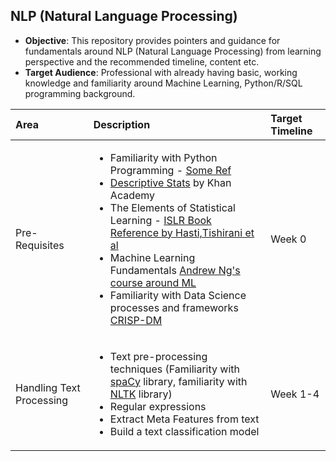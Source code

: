 ## NLP (Natural Language Processing)

- **Objective**: This repository provides pointers and guidance for fundamentals around NLP (Natural Language Processing) from learning perspective and the recommended timeline, content etc.
- **Target Audience**: Professional with already having basic, working knowledge and familiarity around Machine Learning, Python/R/SQL programming background.


Area           |Description                                     | Target Timeline |
:--            |:--                                             |:--              |
Pre-Requisites |<ul> <li>Familiarity with Python Programming - [Some Ref](https://github.com/kkm24132/Mentoring_Enablement/tree/master/Python)</li> <li> [Descriptive Stats](https://www.khanacademy.org/math/engageny-alg-1/alg1-2) by Khan Academy </li> <li> The Elements of Statistical Learning - [ISLR Book Reference by Hasti,Tishirani et al](https://web.stanford.edu/~hastie/Papers/ESLII.pdf)</li> <li> Machine Learning Fundamentals [Andrew Ng's course around ML](https://www.coursera.org/learn/machine-learning) </li> <li> Familiarity with Data Science processes and frameworks [CRISP-DM](https://en.wikipedia.org/wiki/Cross-industry_standard_process_for_data_mining) </li></ul> | Week 0
Handling Text Processing |<ul> <li>Text pre-processing techniques (Familiarity with [spaCy](https://spacy.io/usage) library, familiarity with [NLTK](https://www.nltk.org/) library)</li> <li> Regular expressions </li> <li> Extract Meta Features from text </li> <li> Build a text classification model </li></ul> | Week 1-4

